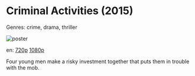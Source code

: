 # Criminal Activities (2015)

Genres: crime, drama, thriller

![poster](http://image.tmdb.org/t/p/w500/wU5TfsKFGoG16s6ACrDPtLgK74n.jpg)

en:
  [720p](magnet:?xt=urn:btih:50F8AE31E540589EFABAE990E1C333C92AAEC467&tr=udp://glotorrents.pw:6969/announce&tr=udp://tracker.opentrackr.org:1337/announce&tr=udp://torrent.gresille.org:80/announce&tr=udp://tracker.openbittorrent.com:80&tr=udp://tracker.coppersurfer.tk:6969&tr=udp://tracker.leechers-paradise.org:6969&tr=udp://p4p.arenabg.ch:1337&tr=udp://tracker.internetwarriors.net:1337)
  [1080p](magnet:?xt=urn:btih:309A9E211CFABE29D14F01545E029991017FD147&tr=udp://glotorrents.pw:6969/announce&tr=udp://tracker.opentrackr.org:1337/announce&tr=udp://torrent.gresille.org:80/announce&tr=udp://tracker.openbittorrent.com:80&tr=udp://tracker.coppersurfer.tk:6969&tr=udp://tracker.leechers-paradise.org:6969&tr=udp://p4p.arenabg.ch:1337&tr=udp://tracker.internetwarriors.net:1337)
  


Four young men make a risky investment together that puts them in trouble with the mob.